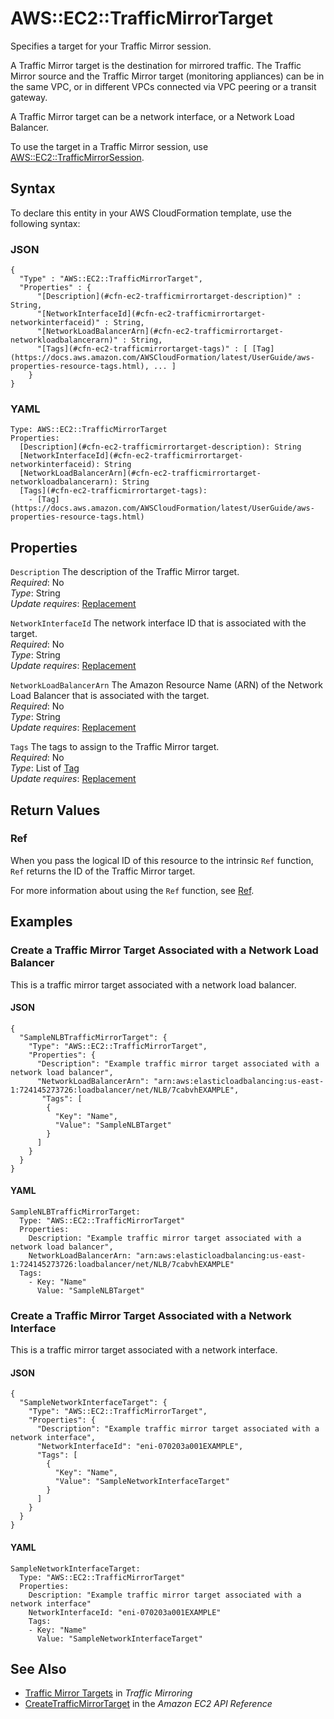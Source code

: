 # AWS::EC2::TrafficMirrorTarget<a name="aws-resource-ec2-trafficmirrortarget"></a>

Specifies a target for your Traffic Mirror session\.

A Traffic Mirror target is the destination for mirrored traffic\. The Traffic Mirror source and the Traffic Mirror target \(monitoring appliances\) can be in the same VPC, or in different VPCs connected via VPC peering or a transit gateway\.

A Traffic Mirror target can be a network interface, or a Network Load Balancer\.

To use the target in a Traffic Mirror session, use [AWS::EC2::TrafficMirrorSession](https://docs.aws.amazon.com/AWSCloudFormation/latest/UserGuide/aws-resource-ec2-trafficmirrorsession.html)\.

## Syntax<a name="aws-resource-ec2-trafficmirrortarget-syntax"></a>

To declare this entity in your AWS CloudFormation template, use the following syntax:

### JSON<a name="aws-resource-ec2-trafficmirrortarget-syntax.json"></a>

```
{
  "Type" : "AWS::EC2::TrafficMirrorTarget",
  "Properties" : {
      "[Description](#cfn-ec2-trafficmirrortarget-description)" : String,
      "[NetworkInterfaceId](#cfn-ec2-trafficmirrortarget-networkinterfaceid)" : String,
      "[NetworkLoadBalancerArn](#cfn-ec2-trafficmirrortarget-networkloadbalancerarn)" : String,
      "[Tags](#cfn-ec2-trafficmirrortarget-tags)" : [ [Tag](https://docs.aws.amazon.com/AWSCloudFormation/latest/UserGuide/aws-properties-resource-tags.html), ... ]
    }
}
```

### YAML<a name="aws-resource-ec2-trafficmirrortarget-syntax.yaml"></a>

```
Type: AWS::EC2::TrafficMirrorTarget
Properties: 
  [Description](#cfn-ec2-trafficmirrortarget-description): String
  [NetworkInterfaceId](#cfn-ec2-trafficmirrortarget-networkinterfaceid): String
  [NetworkLoadBalancerArn](#cfn-ec2-trafficmirrortarget-networkloadbalancerarn): String
  [Tags](#cfn-ec2-trafficmirrortarget-tags): 
    - [Tag](https://docs.aws.amazon.com/AWSCloudFormation/latest/UserGuide/aws-properties-resource-tags.html)
```

## Properties<a name="aws-resource-ec2-trafficmirrortarget-properties"></a>

`Description`  <a name="cfn-ec2-trafficmirrortarget-description"></a>
The description of the Traffic Mirror target\.  
*Required*: No  
*Type*: String  
*Update requires*: [Replacement](https://docs.aws.amazon.com/AWSCloudFormation/latest/UserGuide/using-cfn-updating-stacks-update-behaviors.html#update-replacement)

`NetworkInterfaceId`  <a name="cfn-ec2-trafficmirrortarget-networkinterfaceid"></a>
The network interface ID that is associated with the target\.  
*Required*: No  
*Type*: String  
*Update requires*: [Replacement](https://docs.aws.amazon.com/AWSCloudFormation/latest/UserGuide/using-cfn-updating-stacks-update-behaviors.html#update-replacement)

`NetworkLoadBalancerArn`  <a name="cfn-ec2-trafficmirrortarget-networkloadbalancerarn"></a>
The Amazon Resource Name \(ARN\) of the Network Load Balancer that is associated with the target\.  
*Required*: No  
*Type*: String  
*Update requires*: [Replacement](https://docs.aws.amazon.com/AWSCloudFormation/latest/UserGuide/using-cfn-updating-stacks-update-behaviors.html#update-replacement)

`Tags`  <a name="cfn-ec2-trafficmirrortarget-tags"></a>
The tags to assign to the Traffic Mirror target\.  
*Required*: No  
*Type*: List of [Tag](https://docs.aws.amazon.com/AWSCloudFormation/latest/UserGuide/aws-properties-resource-tags.html)  
*Update requires*: [Replacement](https://docs.aws.amazon.com/AWSCloudFormation/latest/UserGuide/using-cfn-updating-stacks-update-behaviors.html#update-replacement)

## Return Values<a name="aws-resource-ec2-trafficmirrortarget-return-values"></a>

### Ref<a name="aws-resource-ec2-trafficmirrortarget-return-values-ref"></a>

When you pass the logical ID of this resource to the intrinsic `Ref` function, `Ref` returns the ID of the Traffic Mirror target\.

For more information about using the `Ref` function, see [Ref](https://docs.aws.amazon.com/AWSCloudFormation/latest/UserGuide/intrinsic-function-reference-ref.html)\.

## Examples<a name="aws-resource-ec2-trafficmirrortarget--examples"></a>

### Create a Traffic Mirror Target Associated with a Network Load Balancer<a name="aws-resource-ec2-trafficmirrortarget--examples--Create_a_Traffic_Mirror_Target_Associated_with_a_Network_Load_Balancer"></a>

This is a traffic mirror target associated with a network load balancer\.

#### JSON<a name="aws-resource-ec2-trafficmirrortarget--examples--Create_a_Traffic_Mirror_Target_Associated_with_a_Network_Load_Balancer--json"></a>

```
{
  "SampleNLBTrafficMirrorTarget": {
    "Type": "AWS::EC2::TrafficMirrorTarget",
    "Properties": {
      "Description": "Example traffic mirror target associated with a network load balancer",
      "NetworkLoadBalancerArn": "arn:aws:elasticloadbalancing:us-east-1:724145273726:loadbalancer/net/NLB/7cabvhEXAMPLE",
       "Tags": [
        {
          "Key": "Name",
          "Value": "SampleNLBTarget"
        }
      ]
    }
  }
}
```

#### YAML<a name="aws-resource-ec2-trafficmirrortarget--examples--Create_a_Traffic_Mirror_Target_Associated_with_a_Network_Load_Balancer--yaml"></a>

```
SampleNLBTrafficMirrorTarget:
  Type: "AWS::EC2::TrafficMirrorTarget"
  Properties:
    Description: "Example traffic mirror target associated with a network load balancer",
    NetworkLoadBalancerArn: "arn:aws:elasticloadbalancing:us-east-1:724145273726:loadbalancer/net/NLB/7cabvhEXAMPLE"
  Tags:
    - Key: "Name"
      Value: "SampleNLBTarget"
```

### Create a Traffic Mirror Target Associated with a Network Interface<a name="aws-resource-ec2-trafficmirrortarget--examples--Create_a_Traffic_Mirror_Target_Associated_with_a_Network_Interface"></a>

This is a traffic mirror target associated with a network interface\.

#### JSON<a name="aws-resource-ec2-trafficmirrortarget--examples--Create_a_Traffic_Mirror_Target_Associated_with_a_Network_Interface--json"></a>

```
{
  "SampleNetworkInterfaceTarget": {
    "Type": "AWS::EC2::TrafficMirrorTarget",
    "Properties": {
      "Description": "Example traffic mirror target associated with a network interface",
      "NetworkInterfaceId": "eni-070203a001EXAMPLE",
      "Tags": [
        {
          "Key": "Name",
          "Value": "SampleNetworkInterfaceTarget"
        }
      ]
    }
  }
}
```

#### YAML<a name="aws-resource-ec2-trafficmirrortarget--examples--Create_a_Traffic_Mirror_Target_Associated_with_a_Network_Interface--yaml"></a>

```
SampleNetworkInterfaceTarget:
  Type: "AWS::EC2::TrafficMirrorTarget"
  Properties:
    Description: "Example traffic mirror target associated with a network interface"
    NetworkInterfaceId: "eni-070203a001EXAMPLE"
    Tags:
    - Key: "Name"
      Value: "SampleNetworkInterfaceTarget"
```

## See Also<a name="aws-resource-ec2-trafficmirrortarget--seealso"></a>
+ [Traffic Mirror Targets](https://docs.aws.amazon.com/vpc/latest/mirroring/traffic-mirroring-how-it-works.html#traffic-mirroring-targets) in *Traffic Mirroring*
+ [CreateTrafficMirrorTarget](https://docs.aws.amazon.com/AWSEC2/latest/APIReference/API_CreateTrafficMirrorTarget.html) in the *Amazon EC2 API Reference*